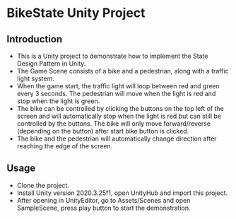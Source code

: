 # BikeState Unity Project

## Introduction
* This is a Unity project to demonstrate how to implement the State Design Pattern in Unity.
* The Game Scene consists of a bike and a pedestrian, along with a traffic light system.
* When the game start, the traffic light will loop between red and green every 3 seconds. The pedestrian will move when the light is red and stop when the light is green.
* The bike can be controlled by clicking the buttons on the top left of the screen and will automatically stop when the light is red but can still be controlled by the buttons. The bike will only move forward/reverse (depending on the button) after start bike button is clicked.
* The bike and the pedestrian will automatically change direction after reaching the edge of the screen.

## Usage
* Clone the project.
* Install Unity version 2020.3.25f1, open UnityHub and import this project.
* After opening in UnityEditor, go to Assets/Scenes and open SampleScene, press play button to start the demonstration.


